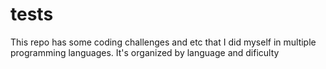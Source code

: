 # tests
This repo has some coding challenges and etc that I did myself in multiple programming languages. It's organized by language and dificulty
